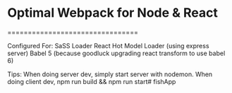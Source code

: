 Optimal Webpack for Node & React
================================
================================

Configured For:
  SaSS Loader
  React Hot Model Loader (using express server)
  Babel 5 (because goodluck upgrading react transform to use babel 6)

Tips:
  When doing server dev, simply start server with nodemon.
  When doing client dev, npm run build && npm run start# fishApp
